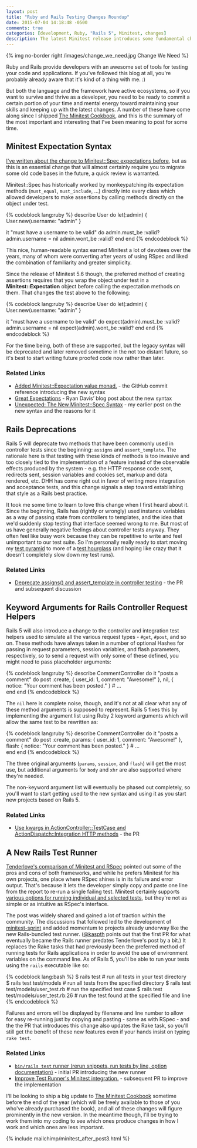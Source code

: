 ```yaml
---
layout: post
title: "Ruby and Rails Testing Changes Roundup"
date: 2015-07-04 14:18:48 -0500
comments: true
categories: [development, Ruby, "Rails 5", Minitest, changes]
description: The latest Minitest release introduces some fundamental changes for users of Minitest::Spec expectations. Here's everything you need to know about it.
---
```

{% img no-border right /images/change_we_need.jpg Change We Need %}

Ruby and Rails provide developers with an awesome set of tools for testing your code and applications. If you've followed this blog at all, you're probably already aware that it's kind of a thing with me. :)

But both the language and the framework have active ecosystems, so if you want to survive and thrive as a developer, you need to be ready to commit a certain portion of your time and mental energy toward maintaining your skills and keeping up with the latest changes.  A number of these have come along since I shipped [The Minitest Cookbook](http://chriskottom.com/minitestcookbook/), and this is the summary of the most important and interesting that I've been meaning to post for some time.

## Minitest Expectation Syntax ##

[I've written about the change to Minitest::Spec expectations before](http://chriskottom.com/blog/2015/04/unexpected-the-new-minitest-spec-syntax/), but as this is an essential change that will almost certainly require you to migrate some old code bases in the future, a quick review is warranted.

Minitest::Spec has historically worked by monkeypatching its expectation methods (`must_equal`, `must_include`, &hellip;) directly into every class which allowed developers to make assertions by calling methods directly on the object under test.

{% codeblock lang:ruby %}
describe User do
  let(:admin)  { User.new(username: "admin" }
  
  it "must have a username to be valid" do
    admin.must_be :valid?
    admin.username = nil
    admin.wont_be :valid?
  end
end
{% endcodeblock %}

This nice, human-readable syntax earned Minitest a lot of devotees over the years, many of whom were converting after years of using RSpec and liked the combination of familiarity and greater simplicity.

Since the release of Minitest 5.6 though, the preferred method of creating assertions requires that you wrap the object under test in a __Minitest::Expectation__ object before calling the expectation methods on them.  That changes the test above to the following:

{% codeblock lang:ruby %}
describe User do
  let(:admin)  { User.new(username: "admin" }
  
  it "must have a username to be valid" do
    expect(admin).must_be :valid?
    admin.username = nil
    expect(admin).wont_be :valid?
  end
end
{% endcodeblock %}

For the time being, both of these are supported, but the legacy syntax will be deprecated and later removed sometime in the not too distant future, so it's best to start writing future proofed code now rather than later.

### Related Links ###

* [Added Minitest::Expectation value monad.](https://github.com/seattlerb/minitest/commit/9e78cc974f3ef0d9716f1cca2675753cf5f648d0) - the GitHub commit reference introducing the new syntax
* [Great Expectations](http://blog.zenspider.com/blog/2015/04/great-expectations.html) - Ryan Davis’ blog post about the new syntax
* [Unexpected: The New Minitest::Spec Syntax](http://chriskottom.com/blog/2015/04/unexpected-the-new-minitest-spec-syntax/) - my earlier post on the new syntax and the reasons for it

## Rails Deprecations ##

Rails 5 will deprecate two methods that have been commonly used in controller tests since the beginning: `assigns` and `assert_template`.  The rationale here is that testing with these kinds of methods is too invasive and too closely tied to the implementation of a feature instead of the observable effects produced by the system - e.g. the HTTP response code sent, redirects sent, session variables and cookies set, markup and data rendered, etc.  DHH has come right out in favor of writing more integration and acceptance tests, and this change signals a step toward establishing that style as a Rails best practice.

It took me some time to learn to love this change when I first heard about it.  Since the beginning, Rails has (rightly or wrongly) used instance variables as a way of passing state from controllers to templates, and the idea that we'd suddenly stop testing that interface seemed wrong to me.  But most of us have generally negative feelings about controller tests anyway.  They often feel like busy work because they can be repetitive to write and feel unimportant to our test suite.  So I'm personally really ready to start moving my [test pyramid](http://martinfowler.com/bliki/TestPyramid.html) to more of a [test hourglass](http://www.getautoma.com/blog/the-test-hourglass) (and hoping like crazy that it doesn't completely slow down my test runs).

### Related Links ###

* [Deprecate assigns() and assert_template in controller testing](https://github.com/rails/rails/issues/18950) - the PR and subsequent discussion

## Keyword Arguments for Rails Controller Request Helpers ##

Rails 5 will also introduce a change to the controller and integration test helpers used to simulate all the various request types - `#get`, `#post`, and so on.  These methods have always taken in a number of optional Hashes for passing in request parameters, session variables, and flash parameters, respectively, so to send a request with only some of these defined, you might need to pass placeholder arguments:

{% codeblock lang:ruby %}
describe CommentController do
  it "posts a comment" do
    post :create,
	  { user_id: 1, comment: "Awesome!" },
	  nil,
	  { notice: "Your comment has been posted." }
    # ...	  
  end
end
{% endcodeblock %}

The `nil` here is complete noise, though, and it's not at all clear what any of these method arguments is supposed to represent.  Rails 5 fixes this by implementing the argument list using Ruby 2 keyword arguments which will allow the same test to be rewritten as:

{% codeblock lang:ruby %}
describe CommentController do
  it "posts a comment" do
    post :create,
	  params: { user_id: 1, comment: "Awesome!" },
	  flash: { notice: "Your comment has been posted." }
    # ...	  
  end
end
{% endcodeblock %}

The three original arguments (`params`, `session`, and `flash`) will get the most use, but additional arguments for `body` and `xhr` are also supported where they're needed.

The non-keyword argument list will eventually be phased out completely, so you'll want to start getting used to the new syntax and using it as you start new projects based on Rails 5.

### Related Links ###

* [Use kwargs in ActionController::TestCase and ActionDispatch::Integration HTTP methods](https://github.com/rails/rails/pull/18323) - the PR

## A New Rails Test Runner ##

[Tenderlove's comparison of Minitest and RSpec](http://tenderlovemaking.com/2015/01/23/my-experience-with-minitest-and-rspec.html) pointed out some of the pros and cons of both frameworks, and while he prefers Minitest for his own projects, one place where RSpec shines is in its failure and error output.  That's because it lets the developer simply copy and paste one line from the report to re-run a single failing test.  Minitest certainly supports [various options for running individual and selected tests](http://chriskottom.com/blog/2014/12/command-line-flags-for-minitest-in-the-raw/), but they're not as simple or as intuitive as RSpec's interface.

The post was widely shared and gained a lot of traction within the community.  The discussions that followed led to the development of [minitest-sprint](https://github.com/seattlerb/minitest-sprint) and added momentum to projects already underway like the new Rails-bundled test runner. ([@kaspth](https://twitter.com/kaspth) points out that the first PR for what eventually became the Rails runner predates Tenderlove's post by a bit.) It replaces the Rake tasks that had previously been the preferred method of running tests for Rails applications in order to avoid the use of environment variables on the command line.  As of Rails 5, you'll be able to run your tests using the `rails` executable like so:

{% codeblock lang:bash %}
$ rails test                              # run all tests in your test directory
$ rails test test/models                  # run all tests from the specified directory
$ rails test test/models/user_test.rb     # run the specified test case
$ rails test test/models/user_test.rb:26  # run the test found at the specified file and line
{% endcodeblock %}

Failures and errors will be displayed by filename and line number to allow for easy re-running just by copying and pasting - same as with RSpec - and the the PR that introduces this change also updates the Rake task, so you'll still get the benefit of these new features even if your hands insist on typing `rake test`.

### Related Links ###

* [`bin/rails test` runner (rerun snippets, run tests by line, option documentation)](https://github.com/rails/rails/pull/19216) - initial PR introducing the new runner
* [Improve Test Runner's Minitest integration.](https://github.com/rails/rails/pull/19571) - subsequent PR to improve the implementation


I'll be looking to ship a big update to [The Minitest Cookbook](http://chriskottom.com/minitestcookbook/) sometime before the end of the year (which will be freely available to those of you who've already purchased the book), and all of these changes will figure prominently in the new version.  In the meantime though, I'll be trying to work them into my coding to see which ones produce changes in how I work and which ones are less important.

{% include mailchimp/minitest_after_post3.html %}
